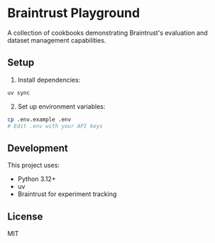 # Braintrust Playground

A collection of cookbooks demonstrating Braintrust's evaluation and dataset management capabilities.

## Setup

1. Install dependencies:
```bash
uv sync
```

2. Set up environment variables:
```bash
cp .env.example .env
# Edit .env with your API keys
```

## Development

This project uses:
- Python 3.12+
- uv
- Braintrust for experiment tracking

## License

MIT 